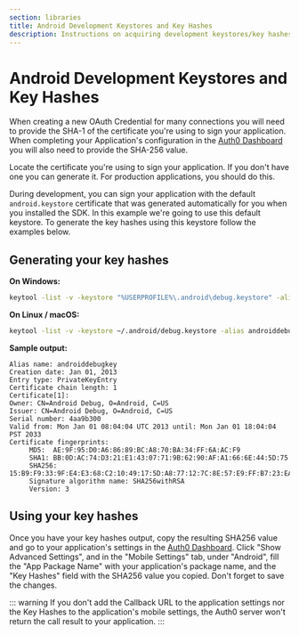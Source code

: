 ```yaml
---
section: libraries
title: Android Development Keystores and Key Hashes
description: Instructions on acquiring development keystores/key hashes during Android app development.
---
```

# Android Development Keystores and Key Hashes

When creating a new OAuth Credential for many connections you will need to provide the SHA-1 of the certificate you're using to sign your application. When completing your Application's configuration in the [Auth0 Dashboard](${manage_url}) you will also need to provide the SHA-256 value.

Locate the certificate you're using to sign your application. If you don't have one you can generate it. For production applications, you should do this.

During development, you can sign your application with the default `android.keystore` certificate that was generated automatically for you when you installed the SDK. In this example we're going to use this default keystore. To generate the key hashes using this keystore follow the examples below.

## Generating your key hashes

**On Windows:**

```bash
keytool -list -v -keystore "%USERPROFILE%\.android\debug.keystore" -alias androiddebugkey -storepass android -keypass android
```

**On Linux / macOS:**

```bash
keytool -list -v -keystore ~/.android/debug.keystore -alias androiddebugkey -storepass android -keypass android
```

**Sample output:**

```text
Alias name: androiddebugkey
Creation date: Jan 01, 2013
Entry type: PrivateKeyEntry
Certificate chain length: 1
Certificate[1]:
Owner: CN=Android Debug, O=Android, C=US
Issuer: CN=Android Debug, O=Android, C=US
Serial number: 4aa9b300
Valid from: Mon Jan 01 08:04:04 UTC 2013 until: Mon Jan 01 18:04:04 PST 2033
Certificate fingerprints:
     MD5:  AE:9F:95:D0:A6:86:89:BC:A8:70:BA:34:FF:6A:AC:F9
     SHA1: BB:0D:AC:74:D3:21:E1:43:07:71:9B:62:90:AF:A1:66:6E:44:5D:75
     SHA256: 15:B9:F9:33:9F:E4:E3:68:C2:10:49:17:5D:A8:77:12:7C:8E:57:E9:FF:B7:23:EA:CC:DD:56:08:06:C9:5E:33
     Signature algorithm name: SHA256withRSA
     Version: 3
```

## Using your key hashes

Once you have your key hashes output, copy the resulting SHA256 value and go to your application's settings in the [Auth0 Dashboard](${manage_url}/#/applications). Click "Show Advanced Settings", and in the "Mobile Settings" tab, under "Android", fill the "App Package Name" with your application's package name, and the "Key Hashes" field with the SHA256 value you copied. Don't forget to save the changes.

::: warning
If you don't add the Callback URL to the application settings nor the Key Hashes to the application's mobile settings, the Auth0 server won't return the call result to your application.
:::

